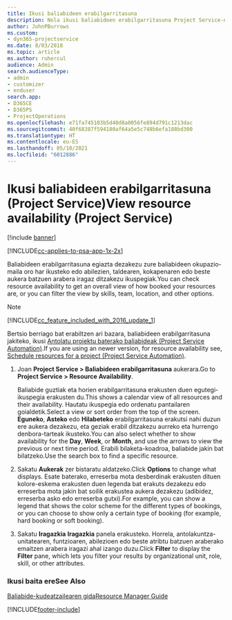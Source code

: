 ```yaml
---
title: Ikusi baliabideen erabilgarritasuna
description: Nola ikusi baliabideen erabilgarritasuna Project Service-n
author: JohnPBurrows
ms.custom:
- dyn365-projectservice
ms.date: 8/03/2018
ms.topic: article
ms.author: ruhercul
audience: Admin
search.audienceType:
- admin
- customizer
- enduser
search.app:
- D365CE
- D365PS
- ProjectOperations
ms.openlocfilehash: e71fa745103b5d40d8a0056fe894d791c1213dac
ms.sourcegitcommit: 40f68387f594180af64a5e5c748b6efa188bd300
ms.translationtype: HT
ms.contentlocale: eu-ES
ms.lasthandoff: 05/10/2021
ms.locfileid: "6012886"
---
```

# <a name="view-resource-availability-project-service"></a><span data-ttu-id="fa0c0-103">Ikusi baliabideen erabilgarritasuna (Project Service)</span><span class="sxs-lookup"><span data-stu-id="fa0c0-103">View resource availability (Project Service)</span></span>

[!include [banner](../includes/psa-now-project-operations.md)]

[!INCLUDE[cc-applies-to-psa-app-1x-2x](../includes/cc-applies-to-psa-app-1x-2x.md)]

<span data-ttu-id="fa0c0-104">Baliabideen erabilgarritasuna egiazta dezakezu zure baliabideen okupazio-maila oro har ikusteko edo abilezien, taldearen, kokapenaren edo beste aukera batzuen arabera iragaz ditzakezu ikuspegiak.</span><span class="sxs-lookup"><span data-stu-id="fa0c0-104">You can check resource availability to get an overall view of how booked your resources are, or you can filter the view by skills, team, location, and other options.</span></span>  
  
> [!NOTE]
> [!INCLUDE[cc_feature_included_with_2016_update_1](../includes/cc-feature-included-with-2016-update-1.md)]  
> 
>  <span data-ttu-id="fa0c0-105">Bertsio berriago bat erabiltzen ari bazara, baliabideen erabilgarritasuna jakiteko, ikusi [Antolatu proiektu baterako baliabideak (Project Service Automation)](../psa/schedule-resources-project.md).</span><span class="sxs-lookup"><span data-stu-id="fa0c0-105">If you are using an newer version, for resource availability see, [Schedule resources for a project (Project Service Automation)](../psa/schedule-resources-project.md).</span></span>  

1. <span data-ttu-id="fa0c0-106">Joan **Project Service > Baliabideen erabilgarritasuna** aukerara.</span><span class="sxs-lookup"><span data-stu-id="fa0c0-106">Go to **Project Service > Resource Availability**.</span></span>  

    <span data-ttu-id="fa0c0-107">Baliabide guztiak eta horien erabilgarritasuna erakusten duen egutegi-ikuspegia erakusten du.</span><span class="sxs-lookup"><span data-stu-id="fa0c0-107">This shows a calendar view of all resources and their availability.</span></span> <span data-ttu-id="fa0c0-108">Hautatu ikuspegia edo ordenatu pantailaren goialdetik.</span><span class="sxs-lookup"><span data-stu-id="fa0c0-108">Select a view or sort order from the top of the screen.</span></span> <span data-ttu-id="fa0c0-109">**Eguneko**, **Asteko** edo **Hilabeteko** erabilgarritasuna erakutsi nahi duzun ere aukera dezakezu, eta geziak erabil ditzakezu aurreko eta hurrengo denbora-tarteak ikusteko.</span><span class="sxs-lookup"><span data-stu-id="fa0c0-109">You can also select whether to show availability for the **Day**, **Week**, or **Month**, and use the arrows to view the previous or next time period.</span></span> <span data-ttu-id="fa0c0-110">Erabili bilaketa-koadroa, baliabide jakin bat bilatzeko.</span><span class="sxs-lookup"><span data-stu-id="fa0c0-110">Use the search box to find a specific resource.</span></span>  

2. <span data-ttu-id="fa0c0-111">Sakatu **Aukerak** zer bistaratu aldatzeko.</span><span class="sxs-lookup"><span data-stu-id="fa0c0-111">Click **Options** to change what displays.</span></span> <span data-ttu-id="fa0c0-112">Esate baterako, erreserba mota desberdinak erakusten dituen kolore-eskema erakusten duen legenda bat erakuts dezakezu edo erreserba mota jakin bat soilik erakustea aukera dezakezu (adibidez, erreserba asko edo erreserba gutxi).</span><span class="sxs-lookup"><span data-stu-id="fa0c0-112">For example, you can show a legend that shows the color scheme for the different types of bookings, or you can choose to show only a certain type of booking (for example, hard booking or soft booking).</span></span>  

3. <span data-ttu-id="fa0c0-113">Sakatu **Iragazkia** **Iragazkia** panela erakusteko. Horrela, antolakuntza-unitatearen, funtzioaren, abilezioen edo beste atribtu batzuen araberako emaitzen arabera iragazi ahal izango duzu.</span><span class="sxs-lookup"><span data-stu-id="fa0c0-113">Click **Filter** to display the **Filter** pane, which lets you filter your results by organizational unit, role, skill, or other attributes.</span></span>  

### <a name="see-also"></a><span data-ttu-id="fa0c0-114">Ikusi baita ere</span><span class="sxs-lookup"><span data-stu-id="fa0c0-114">See Also</span></span>  
 [<span data-ttu-id="fa0c0-115">Baliabide-kudeatzailearen gida</span><span class="sxs-lookup"><span data-stu-id="fa0c0-115">Resource Manager Guide</span></span>](../psa/resource-manager-guide.md)


[!INCLUDE[footer-include](../includes/footer-banner.md)]
